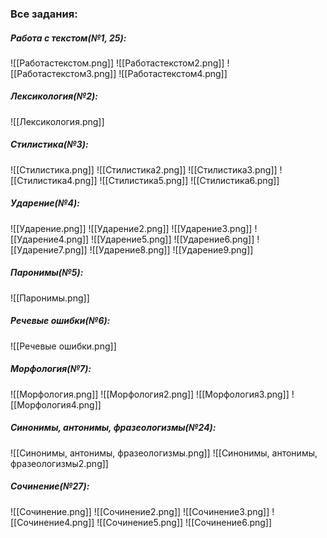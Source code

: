 ### Все задания:
##### Работа с текстом(№1, 25):
![[Работастекстом.png]]
![[Работастекстом2.png]]
![[Работастекстом3.png]]
![[Работастекстом4.png]]
##### Лексикология(№2):
![[Лексикология.png]]
##### Стилистика(№3):
![[Стилистика.png]]
![[Стилистика2.png]]
![[Стилистика3.png]]
![[Стилистика4.png]]
![[Стилистика5.png]]
![[Стилистика6.png]]
##### Ударение(№4):
![[Ударение.png]]
![[Ударение2.png]]
![[Ударение3.png]]
![[Ударение4.png]]
![[Ударение5.png]]
![[Ударение6.png]]
![[Ударение7.png]]
![[Ударение8.png]]
![[Ударение9.png]]
##### Паронимы(№5):
![[Паронимы.png]]
##### Речевые ошибки(№6):
![[Речевые ошибки.png]]
##### Морфология(№7):
![[Морфология.png]]
![[Морфология2.png]]
![[Морфология3.png]]
![[Морфология4.png]]
##### Синонимы, антонимы, фразеологизмы(№24):
![[Синонимы, антонимы, фразеологизмы.png]]
![[Синонимы, антонимы, фразеологизмы2.png]]

##### Сочинение(№27):
![[Сочинение.png]]
![[Сочинение2.png]]
![[Сочинение3.png]]
![[Сочинение4.png]]
![[Сочинение5.png]]
![[Сочинение6.png]]
